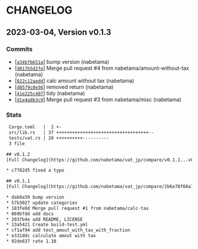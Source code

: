 # CHANGELOG

## 2023-03-04, Version v0.1.3

### Commits

- [[`a34bfb651a`](https://github.com/nabetama/vat_jp//commit/a34bfb651ad425dc004793ec749a4f4f530d7fc3)] bump version (nabetama)
- [[`d017b5d2fe`](https://github.com/nabetama/vat_jp//commit/d017b5d2febf7938bf25d4a0e36aa39cb73ec37a)] Merge pull request #4 from nabetama/amount-without-tax (nabetama)
- [[`822c12aedd`](https://github.com/nabetama/vat_jp//commit/822c12aedd29e7e49ae902b5d23b7109702d71e4)] calc amount without tax (nabetama)
- [[`d8579c0e56`](https://github.com/nabetama/vat_jp//commit/d8579c0e56a3b056d4224a983c90283cee7f055d)] removed return (nabetama)
- [[`41e225c407`](https://github.com/nabetama/vat_jp//commit/41e225c4074f3983930dae09b542a7b59c963970)] tidy (nabetama)
- [[`d1e4a8b3c9`](https://github.com/nabetama/vat_jp//commit/d1e4a8b3c9209931b953790b6ff5c9aeb4523664)] Merge pull request #3 from nabetama/misc (nabetama)

### Stats

```diff
 Cargo.toml   |  2 +-
 src/lib.rs   | 37 +++++++++++++++++++++++++++++++++++--
 tests/vat.rs | 20 ++++++++++----------
 3 file

## v0.1.2
[Full Changelog](https://github.com/nabetama/vat_jp/compare/v0.1.1...v0.1.2)

* c7782d5 fixed a typo

## v0.1.1
[Full Changelog](https://github.com/nabetama/vat_jp/compare/2b6e78f68a79ed6df3cbdf9b15db864b82f638b2...v0.1.1)

* dab8a39 bump version
* 57b3027 update categories
* 183fe8d Merge pull request #1 from nabetama/calc-tax
* 069bfdd add docs
* 2037b4e add README, LICENSE
* 13a5421 Create build-test.yml
* cf1af94 add test_amout_with_tax_with_fraction
* e331ddc calculate amout with tax
* 92de637 rate 1.10
```

